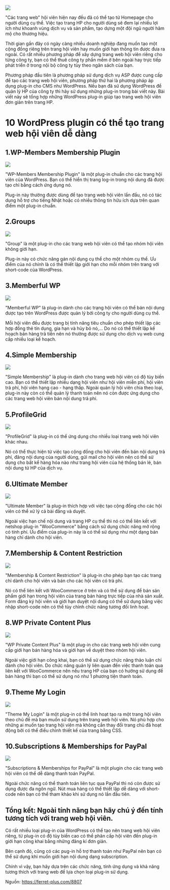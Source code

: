 ![](https://images.viblo.asia/9f9aaeb9-b3f5-4eaa-bc8e-a86456cec9a2.jpg)

"Các trang web" hội viên hiện nay đều đã có thể tạo từ Homepage cho người dùng cụ thể. Việc tạo trang HP cho người dùng sẽ đem lại nhiều lợi ích như khoanh vùng dịch vụ và sản phẩm, tạo dựng một đội ngũ người hâm mộ cho thương hiệu.

Thời gian gần đây có ngày càng nhiều doanh nghiệp đang muốn tạo một cộng đồng riêng trên trang hội viên hay muốn giới hạn thông tin được đưa ra ngoài.
Có rất nhiều phương pháp để xây dựng trang web hội viên riêng cho từng công ty, bạn có thể thuê công ty phần mềm ở bên ngoài hay trực tiếp phát triển ở trong nội bộ công ty tùy theo ngân sách của bạn. 

Phương pháp đầu tiên là phương pháp sử dụng dịch vụ ASP được cung cấp để tạo các trang web hội viên, phương pháp thứ hai là phương pháp áp dụng plug-in cho CMS như WordPress. Nếu bạn đã sử dụng WordPress để quản lý HP của công ty thì hãy sử dụng những plug-in trong bài viết này.
Bài viết này sẽ tổng hợp những WordPress plug-in giúp tạo trang web hội viên đơn giản trên trang HP.

# 10 WordPress plugin có thể tạo trang web hội viên dễ dàng

## 1.WP-Members Membership Plugin

![](https://images.viblo.asia/ad1a9bf7-fe78-4dfd-b67f-82ffab5007a4.jpg)

"WP-Members Membership Plugin" là một plug-in chuẩn cho các trang hội viên của WordPress. Bạn có thể hiển thị trang log-in trong nội dung đã được tạo chỉ bằng cách ứng dụng nó.

Plug-in này thường được dùng để tạo trang web hội viên lần đầu, nó có tác dụng hỗ trợ cho tiếng Nhật hoặc có nhiều thông tin hữu ích dựa trên quan điểm một plug-in chuẩn.

## 2.Groups

![](https://images.viblo.asia/079634ef-8274-4388-bd68-6e0b46a44a69.jpg)

"Group" là một plug-in cho các trang web hội viên có thể tạo nhóm hội viên không giới hạn.

Plug-in này có chức năng gán nội dụng cụ thể cho một nhóm cụ thể. Ưu điểm của nó chính là có thể thiết lập giới hạn cho mỗi nhóm trên trang với short-code của WordPress.

## 3.Memberful WP

![](https://images.viblo.asia/38e007d7-f222-45cb-b688-7b879236271d.jpg)

"Memberful WP" là plug-in dành cho các trạng hội viên có thể bán nội dung được tạo trên WordPress được quản lý bởi công ty cho người dùng cụ thể. 

Mỗi hội viên đều được trang bị tính năng tiêu chuẩn cho phép thiết lập các hợp đồng thẻ tín dụng, gia hạn và hủy bỏ nó,... Do nó có thể thiết lập kế hoạch bán hàng trả tiền nên nó thường được sử dụng cho dịch vụ web cung cấp nhiều loại kế hoạch.

## 4.Simple Membership

![](https://images.viblo.asia/f116f893-fe16-49cf-8cd6-3059f496541b.jpg)

"Simple Membership" là plug-in dành cho trang web hội viên có độ tùy biến cao. Bạn có thể thiết lập nhiều dạng hội viên như hội viên miễn phí, hội viên trả phí, hội viên hạng cao - hạng thấp. Ngoài quản lý hội viên chia theo loại, plug-in này còn có thể quản lý thanh toán nên nó còn được ứng dụng cho các trang web hội viên bán nội dung trả phí.

## 5.ProfileGrid

![](https://images.viblo.asia/a242f996-fda1-40cc-96ab-95807f7c598d.jpg)

"ProfileGrid" là plug-in có thể ứng dụng cho nhiều loại trang web hội viên khác nhau.

Nó có thể thực hiện từ việc tạo cộng đồng cho hội viên đến bán nội dung trả phí, đăng nội dung của người dùng, gửi mail cho hội viên nên có thể sử dụng cho bất kể hàng hóa nào như trang hội viên của hệ thống bán lẻ, bán nội dung từ HP của dịch vụ. 

## 6.Ultimate Member

![](https://images.viblo.asia/6940d5e1-9626-4095-86cc-678831ea9827.jpg)

"Ultimate Member" là plug-in thích hợp với việc tạo cộng đồng cho các hội viên có thể xử lý cả bài đăng và duyệt.

Ngoài việc hạn chế nội dung và trang HP cụ thể thì nó có thể liên kết với netshop plug-in "WooCommerce" bằng cách sử dụng chức năng mở rộng có tính phí. Ưu điểm của plug-in này là có thể sử dụng như một dạng bán hàng chỉ dành cho hội viên.

## 7.Membership & Content Restriction

![](https://images.viblo.asia/dda2fdaf-c89f-47de-b11a-b8a6eb884139.jpg)

"Membership & Content Restriction" là plug-in cho phép bạn tạo các trang chỉ dành cho hội viên và bán cho các hội viên có trả phí.

Nó có thể liên kết với WooCommerce ở trên và có thể sử dụng để bán sản phẩm giới hạn trong hội viên của trang bán hàng trực tiếp của nhà sản xuất. Form đăng ký hội viên và giới hạn duyệt nội dung có thể sử dụng bằng việc nhập short-code nên có thể tùy chỉnh chức năng tương đối linh hoạt.

## 8.WP Private Content Plus

![](https://images.viblo.asia/0e97c400-130c-42b1-8736-b43e4ff206d3.jpg)

"WP Private Content Plus" là một plug-in cho các trang web hội viên cung cấp giới hạn bán hàng hóa và giới hạn về duyệt theo nhóm hội viên.

Ngoài việc giới hạn công khai, bạn có thể sử dụng chức năng thảo luận chỉ dành cho hội viên. Do chức năng quản lý liên quan đến việc thanh toán qua liên kết với WooCommerce nên nếu  trang HP của bạn có hướng sử dụng để bán hàng thì bạn có thể sử dụng nó như 1 phương tiện thanh toán.

## 9.Theme My Login

![](https://images.viblo.asia/7b194374-947c-47b8-8b28-2428bc4ddb34.jpg)

"Theme My Login" là một plug-in có thể linh hoạt tạo ra một trang hội viên theo chủ đề mà bạn muốn sử dụng trên trang web hội viên. Nó phù hợp cho những ai muốn tạo trang hội viên mà không cần thay đổi trang chủ đã hoạt động bởi có thể điều chỉnh thiết kế của trang bằng CSS.

## 10.Subscriptions & Memberships for PayPal

![](https://images.viblo.asia/d1cf1038-e715-465a-89f5-bc4c68c2fc8b.jpg)

"Subscriptions & Memberships for PayPal" là một plugin cho các trang web hội viên có thể dễ dàng thanh toán PayPal.

Ngoài chức năng có thể thanh toán liên tục qua PayPal thì nó còn được sử dụng được đa ngôn ngữ. Nút mua hàng có thể thiết lập dễ dàng với short-code nên bạn có thể tham khảo khi sử dụng nó lần đầu tiên.

## Tổng kết: Ngoài tính năng bạn hãy chú ý đến tính tương tích với trang web hội viên.

Có rất nhiều loại plug-in của WordPress có thể tạo nên trang web hội viên riêng, từ plug-in có độ tùy biến cao có thể phân cấp hội viên đến plug-in giới hạn công khai bằng những đăng kí đơn giản.

Bên cạnh đó, cũng có các pug-in hỗ trợ thanh toán như PayPal nên bạn có thể sử dụng khi muốn giới hạn nội dung dạng subscription.

Chính vì vậy, bạn hãy dựa trên các chức năng, tính ứng dụng và khả năng tương thích với trang web để lựa chọn loại plug-in sử dụng.

Nguồn: https://ferret-plus.com/8807